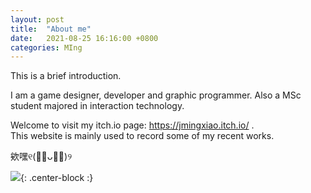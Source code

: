 ```yaml
---
layout: post
title:  "About me"
date:   2021-08-25 16:16:00 +0800
categories: MIng
---
```


This is a brief introduction. 

I am a game designer, developer and graphic programmer.
Also a MSc student majored in interaction technology.  

Welcome to visit my itch.io page: https://jmingxiao.itch.io/ .  
This website is mainly used to record some of my recent works. 


欸嘿୧(﹒︠ᴗ﹒︡)୨

![](https://media.giphy.com/media/vFKqnCdLPNOKc/giphy.gif){: .center-block :}